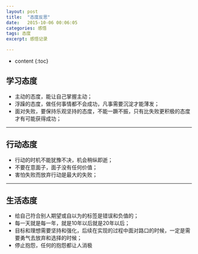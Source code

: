 ```yaml
---
layout: post
title:  "态度反思"
date:   2015-10-06 00:06:05
categories: 感悟
tags: 态度
excerpt: 感悟记录

---
```


* content
{:toc}


##  学习态度 

 - 主动的态度，能让自己掌握主动；
 - 浮躁的态度，做任何事情都不会成功，凡事需要沉淀才能薄发；
 - 面对失败，要保持乐观坚持的态度，不能一蹶不振，只有比失败更积极的态度才有可能获得成功；

---

##  行动态度 

 - 行动的时机不能犹豫不决，机会稍纵即逝；
 - 不要在意面子，面子没有任何价值；
 - 害怕失败而放弃行动是最大的失败；
 
---

##  生活态度 

 - 给自己符合别人期望或自以为的标签是错误和负值的；
 - 每一天就是每一年，就是10年以后就是20年以后；
 - 目标和理想需要坚持和强化，后续在实现的过程中面对路口的时候，一定是需要勇气去放弃和选择的时候；
 - 停止抱怨，任何的抱怨都让人消极





